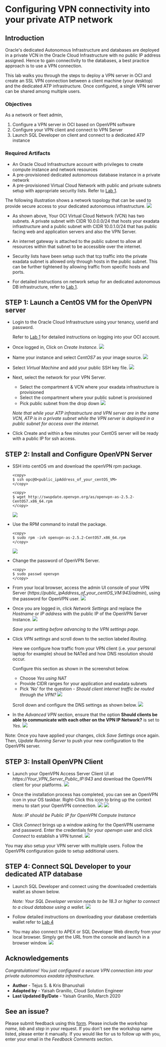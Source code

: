 # Configuring VPN connectivity into your private ATP network

## Introduction

Oracle's dedicated Autonomous Infrastructure and databases are deployed in a private VCN in the Oracle Cloud Infrastructure with no public IP address assigned. Hence to gain connectivity to the databases, a best practice approach is to use a VPN connection. 

This lab walks you through the steps to deploy a VPN server in OCI and create an SSL VPN connection between a client machine (your desktop) and the dedicated ATP infrastructure. Once configured, a single VPN server can be shared among multiple users.

### Objectives
As a network or fleet admin,

1. Configure a VPN server in OCI based on OpenVPN software
2. Configure your VPN client and connect to VPN Server
3. Launch SQL Developer on client and connect to a dedicated ATP instance


### Required Artifacts

- An Oracle Cloud Infrastructure account with privileges to create compute instance and network resources
- A pre-provisioned dedicated autonomous database instance in a private network
- A pre-provisioned Virtual Cloud Network with public and private subnets setup with appropriate security lists. Refer to [Lab 1](?lab=lab-1-prepare-private-network).


The following illustration shows a network topology that can be used to provide secure access to your dedicated autonomous infrastructure.
    ![](./images/highlevelSSL.png " ")

- As shown above, Your OCI Virtual Cloud Network (VCN) has two subnets. A private subnet with CIDR 10.0.0.0/24 that hosts your exadata infrastructure and a public subnet with CIDR 10.0.1.0/24 that has public facing web and application servers and also the VPN Server. 

- An internet gateway is attached to the public subnet to allow all resources within that subnet to be accessible over the internet.

- Security lists have been setup such that tcp traffic into the private exadata subnet is allowed only through hosts in the public subnet. This can be further tightened by allowing traffic from specific hosts and ports. 

- For detailed instructions on network setup for an dedicated autonomous DB infrastructure, refer to [Lab 1](?lab=lab-1-prepare-private-network).


## STEP 1: Launch a CentOS VM for the OpenVPN server

- Login to the Oracle Cloud Infrastructure using your tenancy, userId and password. 

    Refer to [Lab 1](?lab=lab-1-prepare-private-network) for detailed instructions on logging into your OCI account.

- Once logged in, Click on *Create Instance*.
    ![](./images/createCompute.png " ")

- Name your instance and select *CentOS7* as your image source. 
    ![](./images/ComputeImage.png " ")

- Select *Virtual Machine* and add your public SSH key file. 
    ![](./images/ComputeType.png " ")

-  Next, select the network for your VPN Server.
    - Select the compartment & VCN where your exadata infrastructure is provisioned
    - Select the compartment where your public subnet is provisioned
    - Pick public subnet from the drop down
    ![](./images/ComputeNetwork.png " ")

    *Note that while your ATP infrastructure and VPN server are in the same VCN, ATP is in a private subnet while the VPN server is deployed in a public subnet for access over the internet.*

-  Click Create and within a few minutes your CentOS server will be ready with a public IP for ssh access.

## STEP 2: Install and Configure OpenVPN Server

-   SSH into centOS vm and download the openVPN rpm package.

    ```
    <copy>
    $ ssh opc@O<public_ipAddress_of_your_centOS_VM>
    </copy>
    ```
    ```
    <copy>
    $ wget http://swupdate.openvpn.org/as/openvpn-as-2.5.2-CentOS7.x86_64.rpm
    </copy>
    ```
   
    ![](./images/openvpn_configure.jpeg " ")

-   Use the RPM command to install the package.

    ```
    <copy>
    $ sudo rpm -ivh openvpn-as-2.5.2-CentOS7.x86_64.rpm
    </copy>
    ```

    ![](./images/openvpn_url.jpeg " ")

-   Change the password of OpenVPN Server.

    ```
    <copy>
    $ sudo passwd openvpn
    </copy>
    ```

-    From your local browser, access the admin UI console of your VPN Server (*https://public_ipAddress_of_your_centOS_VM:943/admin*), using the password for OpenVPN user.
    ![](./images/openvpn_login.png " ")

-   Once you are logged in, click *Network Settings* and replace the *Hostname* or *IP address* with the public IP of the OpenVPN Server Instance.
    ![](./images/openvpn_network.png " ")

    *Save your setting before advancing to the VPN settings page.*

- Click *VPN settings* and scroll down to the section labeled *Routing*.

    Here we configure how traffic from your VPN client (i.e. your personal laptop for example) shoud be NATed and how DNS resolution should occur.

    Configure this section as shown in the screenshot below. 
    - Choose *Yes using NAT*
    - Provide CIDR ranges for your application and exadata subnets
    - Pick 'No' for the question - *Should client internet traffic be routed through the VPN?*
        ![](./images/vpn_NAT.png " ")


    Scroll down and configure the DNS settings as shown below.
        ![](./images/vpn_routing2.png " ")

-   In the *Advanced VPN* section, ensure that the option **Should clients be able to communicate with each other on the VPN IP Network?** is set to *Yes*.
    ![](./images/openvpn_advancedVPN.png " ")

Note: Once you have applied your changes, click *Save Settings* once again. Then, *Update Running Server* to push your new configuration to the OpenVPN server.

## STEP 3: Install OpenVPN Client

-   Launch your OpenVPN Access Server Client UI at *https://Your\_VPN\_Server\_Public\_IP:943* and download the OpenVPN client for your platforms.
    ![](./images/openvpn_client.png " ")
    
-   Once the installation process has completed, you can see an OpenVPN icon in your OS taskbar. Right-Click this icon to bring up the context menu to start your OpenVPN connection.
    ![](./images/openvpn_conn.png " ")
    ![](./images/openvpn_client_conn.png " ")
    
    *Note: IP should be Public IP for OpenVPN Compute Instance*

-   Click *Connect* brings up a window asking for the OpenVPN username and password. Enter the credentials for your *openvpn* user and click *Connect* to establish a VPN tunnel.
    ![](./images/openvpn_clientwindow.png " ")


You may also setup your VPN server with multiple users. Follow the OpenVPN configuration guide to setup additional users.


## STEP 4: Connect SQL Developer to your dedicated ATP database

- Launch SQL Developer and connect using the downloaded credentials wallet as shown below.

    *Note: Your SQL Developer version needs to be 18.3 or higher to connect to a cloud database using a wallet.*
        ![](./images/atpd_conn.png " ")
    
- Follow detailed instructions on downloading your database credentials wallet refer to [Lab 4](?lab=lab-4-provisioning-databases) 

- You may also connect to APEX or SQL Developer Web directly from your local browser. Simply get the URL from the console and launch in a browser window.
    ![](./images/atpd_application_apex.png " ")
        
## Acknowledgements

*Congratulations! You just configured a secure VPN connection into your private autonomous exadata infrastructure.*

- **Author** - Tejus S. & Kris Bhanushali
- **Adapted by** -  Yaisah Granillo, Cloud Solution Engineer
- **Last Updated By/Date** - Yaisah Granillo, March 2020

## See an issue?
Please submit feedback using this [form](https://apexapps.oracle.com/pls/apex/f?p=133:1:::::P1_FEEDBACK:1). Please include the *workshop name*, *lab* and *step* in your request.  If you don't see the workshop name listed, please enter it manually. If you would like for us to follow up with you, enter your email in the *Feedback Comments* section. 